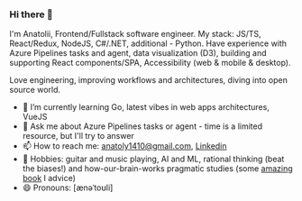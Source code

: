 ### Hi there 👋
I'm Anatolii, Frontend/Fullstack software engineer.
My stack: JS/TS, React/Redux, NodeJS, C#/.NET, additional - Python.
Have experience with Azure Pipelines tasks and agent, data visualization (D3), building and supporting React components/SPA, Accessibility (web & mobile & desktop).

Love engineering, improving workflows and architectures, diving into open source world.

- 🌱 I’m currently learning Go, latest vibes in web apps architectures, VueJS
- 💬 Ask me about Azure Pipelines tasks or agent - time is a limited resource, but I'll try to answer
- 📫 How to reach me: anatoly1410@gmail.com, [Linkedin](https://www.linkedin.com/in/anatolii-bolshakov-9a25b2199)
- :orange_book: Hobbies: guitar and music playing, AI and ML, rational thinking (beat the biases!) and how-our-brain-works pragmatic studies (some [amazing book](https://designingthemind.org/) I advice)
- 😄 Pronouns: [ænəˈtoʊli]

